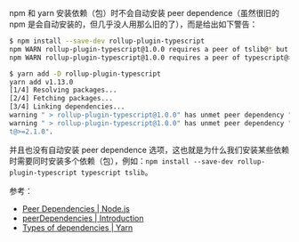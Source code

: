 npm 和 yarn 安装依赖（包）时不会自动安装 peer dependence（虽然很旧的 npm 是会自动安装的，但几乎没人用那么旧的了），而是给出如下警告：

```bash
$ npm install --save-dev rollup-plugin-typescript
npm WARN rollup-plugin-typescript@1.0.0 requires a peer of tslib@* but none is installed. You must install peer dependencies yourself.
npm WARN rollup-plugin-typescript@1.0.0 requires a peer of typescript@>=2.1.0 but none is installed. You must install peer dependencies yourself.

$ yarn add -D rollup-plugin-typescript
yarn add v1.13.0
[1/4] Resolving packages...
[2/4] Fetching packages...
[3/4] Linking dependencies...
warning " > rollup-plugin-typescript@1.0.0" has unmet peer dependency "tslib@*".
warning " > rollup-plugin-typescript@1.0.0" has unmet peer dependency "typescrip
t@>=2.1.0".
```

并且也没有自动安装 peer dependence 选项，这也就是为什么我们安装某些依赖时需要同时安装多个依赖（包），例如：`npm install --save-dev rollup-plugin-typescript typescript tslib`。

参考：

-   [Peer Dependencies | Node.js](https://nodejs.org/en/blog/npm/peer-dependencies/)
-   [peerDependencies | Introduction](http://npm.github.io/using-pkgs-docs/package-json/types/peerdependencies.html)
-   [Types of dependencies | Yarn](https://yarnpkg.com/lang/en/docs/dependency-types/)
